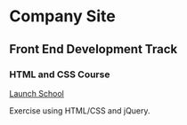 # Company Site
## Front End Development Track
### HTML and CSS Course
[Launch School](http://launchschool.com/)

Exercise using HTML/CSS and jQuery.
